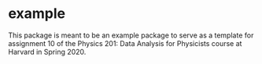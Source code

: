 # example

This package is meant to be an example package to serve as a template for assignment 10 of the Physics 201: Data Analysis for Physicists course at Harvard in Spring 2020.
